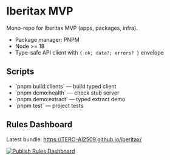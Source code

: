 # Iberitax MVP

Mono-repo for Iberitax MVP (apps, packages, infra).
- Package manager: PNPM
- Node >= 18
- Type-safe API client with `{ ok; data?; errors? }` envelope

## Scripts
- \`pnpm build:clients\` — build typed client
- \`pnpm demo:health\` — check stub server
- \`pnpm demo:extract\` — typed extract demo
- \`pnpm test\` — project tests

## Rules Dashboard

Latest bundle: https://TERO-AI2509.github.io/iberitax/

[![Publish Rules Dashboard](https://github.com/TERO-AI2509/iberitax/actions/workflows/publish-rules-bundle.yml/badge.svg)](https://github.com/TERO-AI2509/iberitax/actions/workflows/publish-rules-bundle.yml)

